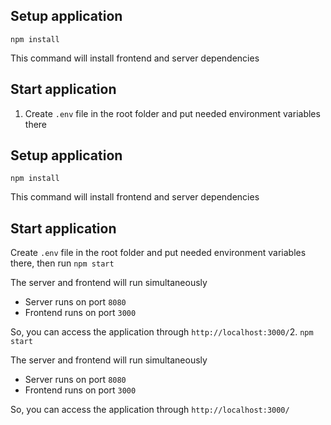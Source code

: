 ## Setup application

`npm install`

This command will install frontend and server dependencies

## Start application

1. Create `.env` file in the root folder and put needed environment variables there
## Setup application

`npm install`

This command will install frontend and server dependencies

## Start application

Create `.env` file in the root folder and put needed environment variables there, then run `npm start`                                         

The server and frontend will run simultaneously

- Server runs on port `8080`
- Frontend runs on port `3000`

So, you can access the application through `http://localhost:3000/`2. `npm start`

The server and frontend will run simultaneously

- Server runs on port `8080`
- Frontend runs on port `3000`

So, you can access the application through `http://localhost:3000/`
